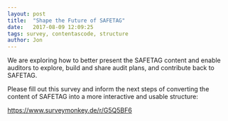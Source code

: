 ```yaml
---
layout: post
title:  "Shape the Future of SAFETAG"
date:   2017-08-09 12:09:25
tags: survey, contentascode, structure
author: Jon
---
```


We are exploring how to better present the SAFETAG content and enable auditors to explore, build and share audit plans, and contribute back to SAFETAG.

Please fill out this survey and inform the next steps of converting the content of SAFETAG into a more interactive and usable structure:

https://www.surveymonkey.de/r/G5Q5BF6
